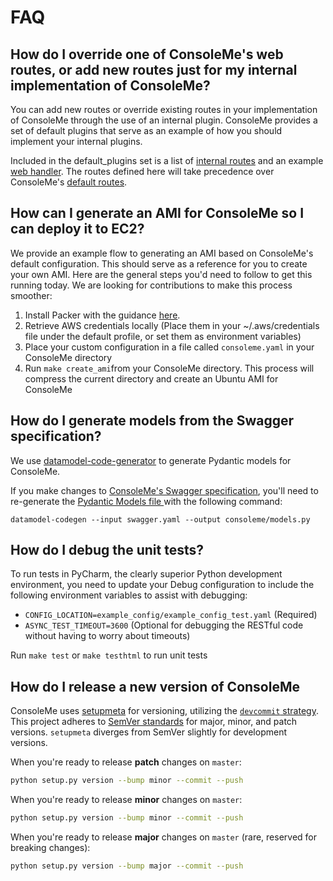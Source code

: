 # FAQ

## How do I override one of ConsoleMe's web routes, or add new routes just for my internal implementation of ConsoleMe?

You can add new routes or override existing routes in your implementation of ConsoleMe through the use of an internal plugin. ConsoleMe provides a set of default plugins that serve as an example of how you should implement your internal plugins. 

Included in the default\_plugins set is a list of [internal routes](https://github.com/Netflix/consoleme/blob/master/default_plugins/consoleme_default_plugins/plugins/internal_routes/internal_routes.py) and an example [web handler](https://github.com/Netflix/consoleme/blob/master/default_plugins/consoleme_default_plugins/plugins/internal_routes/handlers/internal_demo_route.py#L9). The routes defined here will take precedence over ConsoleMe's [default routes](https://github.com/Netflix/consoleme/blob/master/consoleme/routes.py#L91). 

## How can I generate an AMI for ConsoleMe so I can deploy it to EC2?

We provide an example flow to generating an AMI based on ConsoleMe's default configuration. This should serve as a reference for you to create your own AMI. Here are the general steps you'd need to follow to get this running today. We are looking for contributions to make this process smoother:

1. Install Packer with the guidance [here](https://learn.hashicorp.com/tutorials/packer/getting-started-install).
2. Retrieve AWS credentials locally \(Place them in your ~/.aws/credentials file under the default profile, or set them as environment variables\)
3. Place your custom configuration in a file called `consoleme.yaml` in your ConsoleMe directory
4. Run `make create_ami`from your ConsoleMe directory. This process will compress the current directory and create an Ubuntu AMI for ConsoleMe

## How do I generate models from the Swagger specification?

We use [datamodel-code-generator](https://github.com/koxudaxi/datamodel-code-generator) to generate Pydantic models for ConsoleMe.

If you make changes to [ConsoleMe's Swagger specification](https://github.com/Netflix/consoleme/blob/master/swagger.yaml), you'll need to re-generate the [Pydantic Models file ](https://github.com/Netflix/consoleme/blob/master/consoleme/models.py)with the following command:

```text
datamodel-codegen --input swagger.yaml --output consoleme/models.py
```

## How do I debug the unit tests?

To run tests in PyCharm, the clearly superior Python development environment, you need to update your Debug configuration to include the following environment variables to assist with debugging:

* `CONFIG_LOCATION=example_config/example_config_test.yaml` \(Required\)
* `ASYNC_TEST_TIMEOUT=3600` \(Optional for debugging the RESTful code without having to worry about timeouts\)

Run `make test` or `make testhtml` to run unit tests

## How do I release a new version of ConsoleMe

ConsoleMe uses [setupmeta](https://github.com/zsimic/setupmeta) for versioning, utilizing the [`devcommit` strategy](https://github.com/zsimic/setupmeta/blob/master/docs/versioning.rst#devcommit). This project adheres to [SemVer standards](https://semver.org/#summary) for major, minor, and patch versions. `setupmeta` diverges from SemVer slightly for development versions.

When you're ready to release **patch** changes on `master`:

```bash
python setup.py version --bump minor --commit --push
```

When you're ready to release **minor** changes on `master`:

```bash
python setup.py version --bump minor --commit --push
```

When you're ready to release **major** changes on `master` \(rare, reserved for breaking changes\):

```bash
python setup.py version --bump major --commit --push
```



